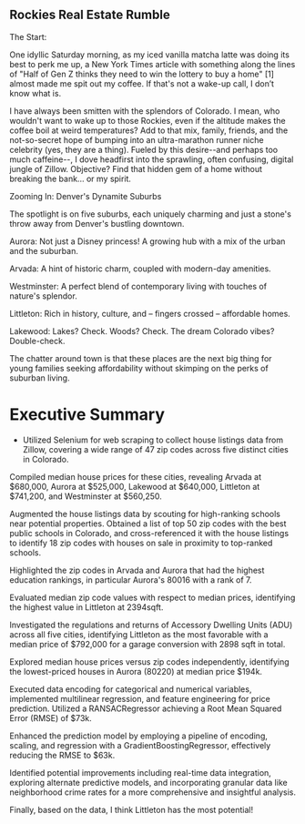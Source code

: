 ## Rockies Real Estate Rumble


The Start:

One idyllic Saturday morning, as my iced vanilla matcha latte was doing its best to perk me up, a New York Times article with something along the lines of "Half of Gen Z thinks they need to win the lottery to buy a home" [1] almost made me spit out my coffee. If that's not a wake-up call, I don’t know what is.

I have always been smitten with the splendors of Colorado. I mean, who wouldn't want to wake up to those Rockies, even if the altitude makes the coffee boil at weird temperatures? Add to that mix, family, friends, and the not-so-secret hope of bumping into an ultra-marathon runner niche celebrity (yes, they are a thing). Fueled by this desire--and perhaps too much caffeine--, I dove headfirst into the sprawling, often confusing, digital jungle of Zillow. Objective? Find that hidden gem of a home without breaking the bank... or my spirit.

Zooming In: Denver's Dynamite Suburbs

The spotlight is on five suburbs, each uniquely charming and just a stone's throw away from Denver's bustling downtown.

Aurora: Not just a Disney princess! A growing hub with a mix of the urban and the suburban.

Arvada: A hint of historic charm, coupled with modern-day amenities.

Westminster: A perfect blend of contemporary living with touches of nature's splendor.

Littleton: Rich in history, culture, and – fingers crossed – affordable homes.

Lakewood: Lakes? Check. Woods? Check. The dream Colorado vibes? Double-check.

The chatter around town is that these places are the next big thing for young families seeking affordability without skimping on the perks of suburban living.

# Executive Summary

* Utilized Selenium for web scraping to collect house listings data from Zillow, covering a wide range of 47 zip codes across five distinct cities in Colorado.

Compiled median house prices for these cities, revealing Arvada at $680,000, Aurora at $525,000, Lakewood at $640,000, Littleton at $741,200, and Westminster at $560,250.

Augmented the house listings data by scouting for high-ranking schools near potential properties. Obtained a list of top 50 zip codes with the best public schools in Colorado, and cross-referenced it with the house listings to identify 18 zip codes with houses on sale in proximity to top-ranked schools.

Highlighted the zip codes in Arvada and Aurora that had the highest education rankings, in particular Aurora's 80016 with a rank of 7.

Evaluated median zip code values with respect to median prices, identifying the highest value in Littleton at 2394sqft.

Investigated the regulations and returns of Accessory Dwelling Units (ADU) across all five cities, identifying Littleton as the most favorable with a median price of $792,000 for a garage conversion with 2898 sqft in total.

Explored median house prices versus zip codes independently, identifying the lowest-priced houses in Aurora (80220) at median price $194k.

Executed data encoding for categorical and numerical variables, implemented multilinear regression, and feature engineering for price prediction. Utilized a RANSACRegressor achieving a Root Mean Squared Error (RMSE) of $73k.

Enhanced the prediction model by employing a pipeline of encoding, scaling, and regression with a GradientBoostingRegressor, effectively reducing the RMSE to $63k.

Identified potential improvements including real-time data integration, exploring alternate predictive models, and incorporating granular data like neighborhood crime rates for a more comprehensive and insightful analysis.

Finally, based on the data, I think Littleton has the most potential!
